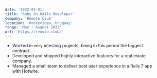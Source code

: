 ```yaml
---
date: '2022-01-01'
title: 'Ruby On Rails Developer'
company: 'Remote Club'
location: 'Montevideo, Uruguay'
range: 'May - August 2022'
url: 'https://remote.club/'
---
```


- Worked in very intesting projects, being in this period the biggest contract.
- Developed and shipped highly interactive features for a real estate company.
- Managed a small team to deliver best user experience in a Rails 7 app with Hotwire.
